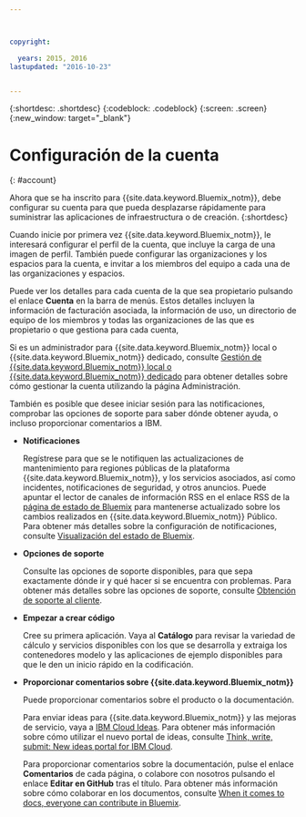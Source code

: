 ```yaml
---



copyright:

  years: 2015, 2016
lastupdated: "2016-10-23"


---
```


{:shortdesc: .shortdesc}
{:codeblock: .codeblock}
{:screen: .screen}
{:new_window: target="_blank"}


# Configuración de la cuenta
{: #account}

Ahora que se ha inscrito para {{site.data.keyword.Bluemix_notm}}, debe configurar su cuenta para que pueda desplazarse rápidamente para suministrar las aplicaciones de infraestructura o de creación.
{:shortdesc}

Cuando inicie por primera vez {{site.data.keyword.Bluemix_notm}}, le interesará configurar el perfil de la cuenta, que incluye la carga de una imagen de perfil. También puede configurar las organizaciones y los espacios para la cuenta, e invitar a los miembros del equipo a cada una de las organizaciones y espacios. 

Puede ver los detalles para cada cuenta de la que sea propietario pulsando el enlace **Cuenta** en la barra de menús. Estos detalles incluyen la información de facturación asociada, la información de uso, un directorio de equipo de los miembros y todas las organizaciones de las que es propietario o que gestiona para cada cuenta, 

Si es un administrador para {{site.data.keyword.Bluemix_notm}} local o {{site.data.keyword.Bluemix_notm}} dedicado, consulte [Gestión de {{site.data.keyword.Bluemix_notm}} local o {{site.data.keyword.Bluemix_notm}} dedicado](/docs/admin/index.html#mng) para obtener detalles sobre cómo gestionar la cuenta utilizando la página Administración.

También es posible que desee iniciar sesión para las notificaciones, comprobar las opciones de soporte para saber dónde obtener ayuda, o incluso proporcionar comentarios a IBM.  

- **Notificaciones** 
  
  Regístrese para que se le notifiquen las actualizaciones de mantenimiento para regiones públicas de la plataforma {{site.data.keyword.Bluemix_notm}}, y los servicios asociados, así como incidentes, notificaciones de seguridad, y otros anuncios. Puede apuntar el lector de canales de información RSS en el enlace RSS de la [página de estado de Bluemix](http://ibm.biz/Bluemixstatus) para mantenerse actualizado sobre los cambios realizados en {{site.data.keyword.Bluemix_notm}} Público.  Para obtener más detalles sobre la configuración de notificaciones, consulte [Visualización del estado de Bluemix](/docs/support/index.html#viewing-bluemix-status).

- **Opciones de soporte** 
  
  Consulte las opciones de soporte disponibles, para que sepa exactamente dónde ir y qué hacer si se encuentra con problemas. Para obtener más detalles sobre las opciones de soporte, consulte [Obtención de soporte al cliente](/docs/support/index.html#getting-customer-support).

- **Empezar a crear código** 
  
  Cree su primera aplicación. Vaya al **Catálogo** para revisar la variedad de cálculo y servicios disponibles con los que se desarrolla y extraiga los contenedores modelo y las aplicaciones de ejemplo disponibles para que le den un inicio rápido en la codificación.

- **Proporcionar comentarios sobre {{site.data.keyword.Bluemix_notm}}** 
  
  Puede proporcionar comentarios sobre el producto o la documentación. 
  
  Para enviar ideas para {{site.data.keyword.Bluemix_notm}} y las mejoras de servicio, vaya a [IBM Cloud Ideas](https://ibmcloud.ideas.aha.io). Para obtener más información sobre cómo utilizar el nuevo portal de ideas, consulte [Think, write, submit: New ideas portal for IBM Cloud](https://developer.ibm.com/bluemix/2016/10/05/think-write-submit/). 
  
  Para proporcionar comentarios sobre la documentación, pulse el enlace **Comentarios** de cada página, o colabore con nosotros pulsando el enlace **Editar en GitHub** tras el título. Para obtener más información sobre cómo colaborar en los documentos, consulte [When it comes to docs, everyone can contribute in Bluemix](https://developer.ibm.com/bluemix/2016/01/13/bluemix-docs-now-open-source-on-github/).


